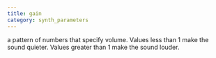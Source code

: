 ```yaml
---
title: gain
category: synth_parameters
---
```

a pattern of numbers that specify volume. Values less than 1 make the sound quieter. Values greater than 1 make the sound louder.
